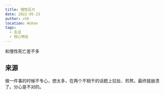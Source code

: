 ```yaml
---
title: 慢性压力
date: 2022-05-23
author: chh
location: Wuhan
tags:
  - 生活
  - 核心特征
---
```


和慢性死亡差不多

## 来源

做一件事的时候不专心，想太多，在两个不相干的话题上拉扯、煎熬，最终就崩溃了。分心是不对的。